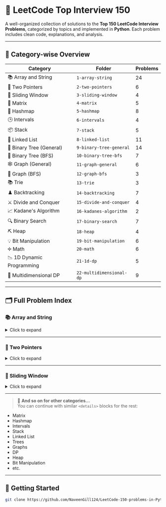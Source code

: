 # 📘 LeetCode Top Interview 150

A well-organized collection of solutions to the **Top 150 LeetCode Interview Problems**, categorized by topics and implemented in **Python**. Each problem includes clean code, explanations, and analysis.

---

## 🧭 Category-wise Overview

| Category                          | Folder                         | Problems |
|----------------------------------|--------------------------------|----------|
| 📚 Array and String              | `1-array-string`               | 24       |
| 👣 Two Pointers                  | `2-two-pointers`               | 6        |
| 📐 Sliding Window                | `3-sliding-window`             | 4        |
| 🔢 Matrix                        | `4-matrix`                     | 5        |
| 🧾 Hashmap                       | `5-hashmap`                    | 8        |
| 🕒 Intervals                     | `6-intervals`                  | 4        |
| 📦 Stack                         | `7-stack`                      | 5        |
| 🔗 Linked List                   | `8-linked-list`                | 11       |
| 🌳 Binary Tree (General)         | `9-binary-tree-general`        | 14       |
| 🌲 Binary Tree (BFS)            | `10-binary-tree-bfs`           | 7        |
| 🕸️ Graph (General)             | `11-graph-general`             | 6        |
| 🧭 Graph (BFS)                  | `12-graph-bfs`                 | 3        |
| 📚 Trie                          | `13-trie`                      | 3        |
| ♟️ Backtracking                 | `14-backtracking`              | 7        |
| ⚔️ Divide and Conquer          | `15-divide-and-conquer`        | 4        |
| 📈 Kadane's Algorithm            | `16-kadanes-algorithm`         | 2        |
| 🔍 Binary Search                | `17-binary-search`             | 7        |
| ⛏️ Heap                         | `18-heap`                      | 4        |
| 💡 Bit Manipulation             | `19-bit-manipulation`          | 6        |
| ➗ Math                          | `20-math`                      | 6        |
| 📉 1D Dynamic Programming       | `21-1d-dp`                     | 5        |
| 🧮 Multidimensional DP           | `22-multidimensional-dp`       | 9        |

---

## 🗂️ Full Problem Index

### 📚 Array and String

<details><summary>Click to expand</summary>

| #  | Problem Name                                                 | File |
|----|--------------------------------------------------------------|------|
| 1  | Merge Sorted Array                                           | [📘](./1-array-string/1-merge-sorted-array.ipynb) |
| 2  | Remove Element                                               | [📘](./1-array-string/2-remove-element.ipynb) |
| 3  | Remove Duplicates from Sorted Array                          | [📘](./1-array-string/3-remove-duplicates-from-sorted-array.ipynb) |
| 4  | Remove Duplicates from Sorted Array II                       | [📘](./1-array-string/4-remove-duplicates-from-sorted-array-ii.ipynb) |
| 5  | Majority Element                                              | [📘](./1-array-string/5-majority-element.ipynb) |
| 6  | Rotate Array                                                  | [📘](./1-array-string/6-rotate-array.ipynb) |
| 7  | Best Time to Buy and Sell Stock                               | [📘](./1-array-string/7-best-time-to-buy-and-sell-stock.ipynb) |
| 8  | Best Time to Buy and Sell Stock II                            | [📘](./1-array-string/8-best-time-to-buy-and-sell-stock-ii.ipynb) |
| 9  | Jump Game                                                     | [📘](./1-array-string/9-jump-game.ipynb) |
| 10 | Jump Game II                                                  | [📘](./1-array-string/10-jump-game-ii.ipynb) |
| 11 | H-Index                                                       | [📘](./1-array-string/11-h-index.ipynb) |
| 12 | Insert Delete Get Random O(1)                                 | [📘](./1-array-string/12-insert-delete-get-random-O1.ipynb) |
| 13 | Product of Array Except Self                                  | [📘](./1-array-string/13-product-of-array-except-self.ipynb) |
| 14 | Gas Station                                                   | [📘](./1-array-string/14-gas-station.ipynb) |
| 15 | Candy                                                         | [📘](./1-array-string/15-candy.ipynb) |
| 16 | Trapping Rain Water                                           | [📘](./1-array-string/16-trapping-rain-water.ipynb) |
| 17 | Roman to Integer                                              | [📘](./1-array-string/17-roman-to-integer.ipynb) |
| 18 | Integer to Roman                                              | [📘](./1-array-string/18-integer-to-roman.ipynb) |
| 19 | Length of Last Word                                           | [📘](./1-array-string/19-length-of-last-word.ipynb) |
| 20 | Longest Common Prefix                                         | [📘](./1-array-string/20-longest-common-prefix.ipynb) |
| 21 | Reverse Words in a String                                     | [📘](./1-array-string/21-reverse-words-in-a-string.ipynb) |
| 22 | Zigzag Conversion                                             | [📘](./1-array-string/22-zigzag-conversion.ipynb) |
| 23 | Find Index of First Occurrence in a String                    | [📘](./1-array-string/23-find-the-index-of-the-first-occurrence-in-a-string.ipynb) |
| 24 | Text Justification                                            | [📘](./1-array-string/24-text-justification.ipynb) |

</details>

---

### 👣 Two Pointers
<details><summary>Click to expand</summary>

| #   | Problem Name                             | File |
|------|------------------------------------------|------|
| 25  | Valid Palindrome                         | [📘](./2-two-pointers/25-valid-palindrome.ipynb) |
| 26  | Is Subsequence                           | [📘](./2-two-pointers/26-is-subsequence.ipynb) |
| 27  | Container With Most Water                | [📘](./2-two-pointers/27-container-with-most-water.ipynb) |
| 28  | Two Sum II - Input Array Is Sorted       | [📘](./2-two-pointers/28-two-sum-ii-input-array-is-sorted.ipynb) |
| 29  | Three Sum                                | [📘](./2-two-pointers/29-three-sum.ipynb) |
| 30  | Happy Number                             | [📘](./2-two-pointers/30-happy-number.ipynb) |

</details>

---

### 📐 Sliding Window
<details><summary>Click to expand</summary>

| #   | Problem Name                                  | File |
|------|-----------------------------------------------|------|
| 31  | Longest Substring Without Repeating Characters | [📘](./3-sliding-window/31-longest-substring-without-repeating-characters.ipynb) |
| 32  | Minimum Window Substring                       | [📘](./3-sliding-window/32-minimum-window-substring.ipynb) |
| 33  | Substring with Concatenation of All Words      | [📘](./3-sliding-window/33-substring-with-concatenation-of-all-words.ipynb) |
| 34  | Minimum Size Subarray Sum                      | [📘](./3-sliding-window/34-minimum-size-subarray-sum.ipynb) |

</details>

---

> 🔽 **And so on for other categories…**  
You can continue with similar `<details>` blocks for the rest:
- Matrix
- Hashmap
- Intervals
- Stack
- Linked List
- Trees
- Graphs
- DP
- Heap
- Bit Manipulation
- etc.

---

## 🚀 Getting Started

```bash
git clone https://github.com/NaveenGill124/LeetCode-150-problems-in-Python.git

